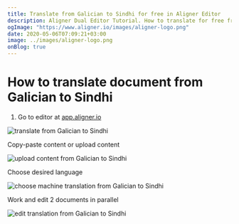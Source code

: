```yaml
---
title: Translate from Galician to Sindhi for free in Aligner Editor
description: Aligner Dual Editor Tutorial. How to translate for free from Galician to Sindhi. Aligner is multilingual document management platform. 
ogImage: "https://www.aligner.io/images/aligner-logo.png"
date: 2020-05-06T07:09:21+03:00
image: ../images/aligner-logo.png
onBlog: true
---
```


# How to translate document from Galician to Sindhi

1. Go to editor at [app.aligner.io](https://app.aligner.io "Aligner App web page")

![translate from Galician to Sindhi](../aligner-blank-editor.png "translate from Galician to Sindhi")

Copy-paste content or upload content

![upload content from Galician to Sindhi](../aligner-uploaded-document.png "upload content from Galician to Sindhi")

Choose desired language

![choose machine translation from Galician to Sindhi](../aligner-language-dropdown.png "choose machine translation from Galician to Sindhi")

Work and edit 2 documents in parallel

![edit translation from Galician to Sindhi](../aligner-double-sitded-editor.png "edit translation from Galician to Sindhi")


